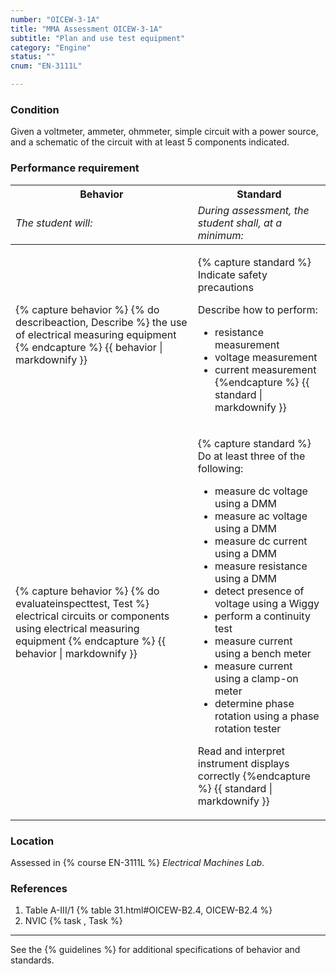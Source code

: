 ```yaml
---
number: "OICEW-3-1A"
title: "MMA Assessment OICEW-3-1A"
subtitle: "Plan and use test equipment"
category: "Engine"
status: ""
cnum: "EN-3111L"

---
```

### Condition

Given a voltmeter, ammeter, ohmmeter, simple circuit with a power source, and a schematic of the circuit with at least 5 components indicated.

### Performance requirement 

<table width='100%' class='Guidelines'>
 <thead>
 <tr>
     <th class='thirty'>Behavior</th>
     <th class='seventy'>Standard</th>
 </tr>
 <tr>
     <td><em>The student will:</em></td>
     <td><em>During assessment, the student shall, at a minimum:</em></td>
 </tr>
 </thead>
 <tbody>
 

<tr><td>

{% capture behavior %}
{% do describeaction, Describe %} the use of electrical measuring equipment
{% endcapture %}
{{ behavior | markdownify }}

</td><td>

{% capture standard %}
Indicate safety precautions

Describe how to perform:

  * resistance measurement
  * voltage measurement
  * current measurement
{%endcapture %}
{{ standard | markdownify }}

</td></tr>



<tr><td>

{% capture behavior %}
{% do evaluateinspecttest, Test %} electrical circuits or components using electrical measuring equipment
{% endcapture %}
{{ behavior | markdownify }}

</td><td>

{% capture standard %}
Do at least three of the following:

  * measure dc voltage using a DMM
  * measure ac voltage using a DMM
  * measure dc current using a DMM
  * measure resistance using a DMM
  * detect presence of voltage using a Wiggy
  * perform a continuity test
  * measure current using a bench meter
  * measure current using a clamp-on meter
  * determine phase rotation using a phase rotation tester

Read and interpret instrument displays correctly
{%endcapture %}
{{ standard | markdownify }}

</td></tr>



 </tbody>
 </table>

### Location

Assessed in  {% course  EN-3111L %}  *Electrical Machines Lab*.

### References

1.  Table A-III/1 {% table 31.html#OICEW-B2.4, OICEW-B2.4 %}
1.  NVIC  {% task , Task %}

***



See the {% guidelines %} for additional specifications of behavior and standards.